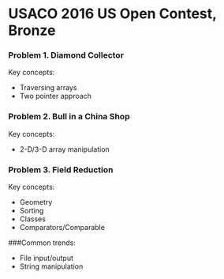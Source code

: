 # USACO 2016 US Open Contest, Bronze
### Problem 1. Diamond Collector
Key concepts:
* Traversing arrays
* Two pointer approach

### Problem 2. Bull in a China Shop
Key concepts:
* 2-D/3-D array manipulation

### Problem 3. Field Reduction
Key concepts:
* Geometry
* Sorting
* Classes
* Comparators/Comparable

###Common trends:
* File input/output
* String manipulation
